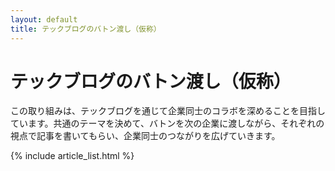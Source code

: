```yaml
---
layout: default
title: テックブログのバトン渡し（仮称）
---
```


# テックブログのバトン渡し（仮称）

この取り組みは、テックブログを通じて企業同士のコラボを深めることを目指しています。共通のテーマを決めて、バトンを次の企業に渡しながら、それぞれの視点で記事を書いてもらい、企業同士のつながりを広げていきます。

{% include article_list.html %}
